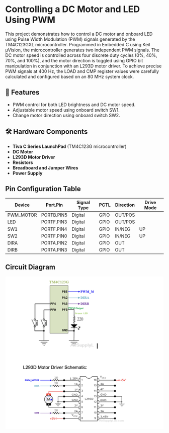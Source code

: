 # Controlling a DC Motor and LED Using PWM
This project demonstrates how to control a DC motor and onboard LED using Pulse Width Modulation (PWM) signals generated by the TM4C123GXL microcontroller. Programmed in Embedded C using Keil µVision, the microcontroller generates two independent PWM signals. The DC motor speed is controlled across four discrete duty cycles (0%, 40%, 70%, and 100%), and the motor direction is toggled using GPIO bit manipulation in conjunction with an L293D motor driver. To achieve precise PWM signals at 400 Hz, the LOAD and CMP register values were carefully calculated and configured based on an 80 MHz system clock.

## 🔧 Features

- PWM control for both LED brightness and DC motor speed.
- Adjustable motor speed using onboard switch SW1.
- Change motor direction using onboard switch SW2.
  
## 🛠 Hardware Components

- **Tiva C Series LaunchPad** (TM4C123G microcontroller)
- **DC Motor**
- **L293D Motor Driver**
- **Resistors** 
- **Breadboard and Jumper Wires** 
- **Power Supply**

## Pin Configuration Table

| Device     | Port.Pin     | Signal Type | PCTL | Direction | Drive Mode |
|------------|--------------|--------------|------|-----------|-------------|
| PWM_MOTOR  | PORTB.PIN5   | Digital      | GPIO | OUT/POS   |             |
| LED        | PORTF.PIN3   | Digital      | GPIO | OUT/POS   |             |
| SW1        | PORTF.PIN4   | Digital      | GPIO | IN/NEG    | UP          |
| SW2        | PORTF.PIN0   | Digital      | GPIO | IN/NEG    | UP          |
| DIRA       | PORTA.PIN2   | Digital      | GPIO | OUT       |             |
| DIRB       | PORTA.PIN3   | Digital      | GPIO | OUT       |             |

##  Circuit Diagram

![PWM Circuit Diagram](./Circuit_Diagram.png)

